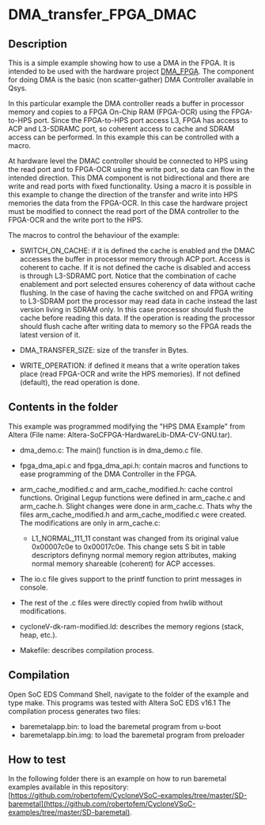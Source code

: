 DMA_transfer_FPGA_DMAC
======================

Description
-----------
This is a simple example showing how to use a DMA in the FPGA. It is intended to be used with the hardware project [DMA_FPGA](https://github.com/robertofem/CycloneVSoC-examples/tree/soft_dma_baremetal/Baremetal-applications/DMA_transfer_FPGA_DMAC). The component for doing DMA is the basic (non scatter-gather) DMA Controller available in Qsys.

In this particular example the DMA controller reads a buffer in processor memory and copies to a FPGA On-Chip RAM (FPGA-OCR) using the FPGA-to-HPS port. Since the FPGA-to-HPS port access L3, FPGA has access to ACP and L3-SDRAMC port, so coherent access to cache and SDRAM access can be performed. In this example
this can be controlled with a macro.

At hardware level the DMAC controller should be connected to HPS using the read port and to FPGA-OCR using the write port, so data can flow in the intended direction. This DMA component is not bidirectional and there are write and read ports with fixed functionality. Using a macro it is possible in this example to change the direction of the transfer and write into HPS memories the data from the FPGA-OCR. In this case the hardware project must be modified to connect the read port of the DMA controller to the FPGA-OCR and the write port to the HPS.

The macros to control the behaviour of the example:

* SWITCH_ON_CACHE: if it is defined the cache is enabled and the DMAC accesses the buffer in processor memory through ACP port. Access is coherent to cache. If it is not defined  the cache is disabled and access is through L3-SDRAMC port. Notice that the combination of cache enablement and port selected ensures coherency of data without cache flushing. In the case of having the cache switched on and FPGA writing to L3-SDRAM port the processor may read data in cache instead the last version living in SDRAM only. In this case processor should flush the cache before reading this data. If the operation is reading the processor should flush cache after writing data to memory so the FPGA reads the latest version of it.

* DMA_TRANSFER_SIZE: size of the transfer in Bytes.

* WRITE_OPERATION: if defined it means that a write operation takes place
  (read FPGA-OCR and write the HPS memories). If not defined (default),
  the read operation is done.

Contents in the folder
----------------------
This example was programmed modifying the "HPS DMA Example" from Altera (File name: Altera-SoCFPGA-HardwareLib-DMA-CV-GNU.tar).
* dma_demo.c: The main() function is in dma_demo.c file.
* fpga_dma_api.c and fpga_dma_api.h: contain macros and functions to ease programming of the DMA Controller in the FPGA.
* arm_cache_modified.c and arm_cache_modified.h: cache control functions. Original Legup functions were defined in arm_cache.c and arm_cache.h. Slight changes were done in arm_cache.c. Thats why the files arm_cache_modified.h and arm_cache_modified.c were created. The modifications are only in arm_cache.c:
    * L1_NORMAL_111_11 constant was changed from its original value  0x00007c0e to 0x00017c0e. This change sets S bit in table  descriptors definyng normal memory region attributes, making  normal memory shareable (coherent) for ACP accesses.

* The io.c file gives support to the printf function to print messages in console.

* The rest of the .c files were directly copied from hwlib without modifications.

* cycloneV-dk-ram-modified.ld: describes the memory regions (stack, heap, etc.).

* Makefile: describes compilation process.

Compilation
-----------
Open SoC EDS Command Shell, navigate to the folder of the example and type make.
This programs was tested with Altera SoC EDS v16.1
The compilation process generates two files:
* baremetalapp.bin: to load the baremetal program from u-boot
* baremetalapp.bin.img: to load the baremetal program from preloader

How to test
-----------
In the following folder there is an example on how to run baremetal examples available in this repository:
[https://github.com/robertofem/CycloneVSoC-examples/tree/master/SD-baremetal](https://github.com/robertofem/CycloneVSoC-examples/tree/master/SD-baremetal).
